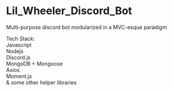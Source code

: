 # Lil_Wheeler_Discord_Bot
Multi-purpose discord bot modularized in a MVC-esque paradigm


Tech Stack: </br>
Javascript </br>
Nodejs </br>
Discord.js </br>
MongoDB + Mongoose </br>
Axios </br>
Moment.js </br>
& some other helper libraries
